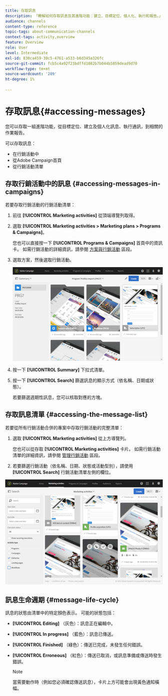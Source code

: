 ```yaml
---
title: 存取訊息
description: 「瞭解如何存取訊息及其進階功能：建立、目標定位、個人化、執行和報告。」
audience: channels
content-type: reference
topic-tags: about-communication-channels
context-tags: activity,overview
feature: Overview
role: User
level: Intermediate
exl-id: 830ca459-39c5-4761-a533-b6d345a326fc
source-git-commit: fcb5c4a92f23bdffd1082b7b044b5859dead9d70
workflow-type: tm+mt
source-wordcount: '289'
ht-degree: 1%

---
```


# 存取訊息{#accessing-messages}

您可以存取一組進階功能，從目標定位、建立及個人化訊息、執行通訊，到相關的作業報告。

可以存取訊息：

* 在行銷活動中
* 從Adobe Campaign首頁
* 從行銷活動清單

## 存取行銷活動中的訊息 {#accessing-messages-in-campaigns}

若要存取行銷活動的行銷活動清單：

1. 前往 **[!UICONTROL Marketing activities]** 從頂端導覽列取得。
1. 選取 **[!UICONTROL Marketing activities > Marketing plans > Programs & Campaigns]**。

   您也可以直接按一下 **[!UICONTROL Programs & Campaigns]** 首頁中的資訊卡。 如需行銷活動的詳細資訊，請參閱 [方案與行銷活動](../../start/using/programs-and-campaigns.md) 區段。

1. 選取方案，然後選取行銷活動。

   ![](assets/delivery_list_1.png)

1. 按一下 **[!UICONTROL Summary]** 下拉式清單。
1. 按一下 **[!UICONTROL Search]** 篩選訊息的顯示方式（依名稱、日期或狀態）。

   若要篩選週期性訊息，您可以核取對應的方塊。

## 存取訊息清單 {#accessing-the-message-list}

若要從所有行銷活動合併的專案中存取行銷活動的完整清單：

1. 選取 **[!UICONTROL Marketing activities]** 從上方導覽列。

   您也可以從存取 **[!UICONTROL Marketing activities]** 卡片。 如需行銷活動清單的詳細資訊，請參閱 [管理行銷活動](../../start/using/marketing-activities.md#creating-a-marketing-activity) 區段。

1. 若要篩選行銷活動（依名稱、日期、狀態或活動型別），請使用 **[!UICONTROL Search]** 行銷活動清單左側的欄位。

![](assets/delivery_list_2.png)

## 訊息生命週期 {#message-life-cycle}

訊息的狀態由清單中的特定顏色表示。 可能的狀態包括：

* **[!UICONTROL Editing]** （灰色）：訊息正在編輯中。
* **[!UICONTROL In progress]** （藍色）：訊息已傳送。
* **[!UICONTROL Finished]** （綠色）：傳送已完成，未發生任何錯誤。
* **[!UICONTROL Erroneous]** （紅色）：傳送已取消，或訊息準備或傳送時發生錯誤。

   >[!NOTE]
   >
   >當需要動作時（例如您必須確認傳送訊息），卡片上方可能會出現黃色通知橫幅。
